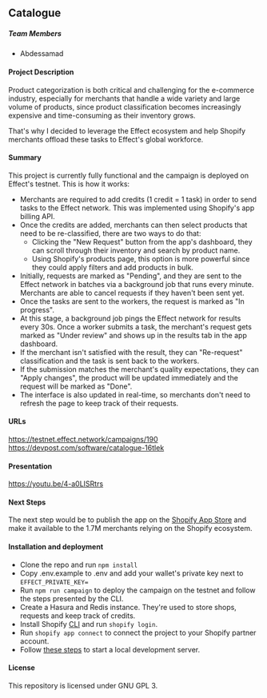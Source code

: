 ## Catalogue

##### Team Members
- Abdessamad

#### Project Description
Product categorization is both critical and challenging for the e-commerce industry, especially for merchants that handle a wide variety and large volume of products, since product classification becomes increasingly expensive and time-consuming as their inventory grows.

That's why I decided to leverage the Effect ecosystem and help Shopify merchants offload these tasks to Effect's global workforce.

#### Summary
This project is currently fully functional and the campaign is deployed on Effect's testnet.
This is how it works:
- Merchants are required to add credits (1 credit = 1 task) in order to send tasks to the Effect network. This was implemented using Shopify's app billing API.
- Once the credits are added, merchants can then select products that need to be re-classified, there are two ways to do that:
    - Clicking the "New Request" button from the app's dashboard, they can scroll through their inventory and search by product name.
    - Using Shopify's products page, this option is more powerful since they could apply filters and add products in bulk.
- Initially, requests are marked as "Pending", and they are sent to the Effect network in batches via a background job that runs every minute. Merchants are able to cancel requests if they haven't been sent yet.
- Once the tasks are sent to the workers, the request is marked as "In progress".
- At this stage, a background job pings the Effect network for results every 30s. Once a worker submits a task, the merchant's request gets marked as "Under review" and shows up in the results tab in the app dashboard.
- If the merchant isn't satisfied with the result, they can "Re-request" classification and the task is sent back to the workers.
- If the submission matches the merchant's quality expectations, they can "Apply changes", the product will be updated immediately and the request will be marked as "Done".
- The interface is also updated in real-time, so merchants don't need to refresh the page to keep track of their requests.

#### URLs
https://testnet.effect.network/campaigns/190
https://devpost.com/software/catalogue-16tlek

#### Presentation
https://youtu.be/4-a0LISRtrs

#### Next Steps
The next step would be to publish the app on the [Shopify App Store](https://apps.shopify.com/) and make it available to the 1.7M merchants relying on the Shopify ecosystem.

#### Installation and deployment

- Clone the repo and run `npm install`
- Copy .env.example to .env and add your wallet's private key next to `EFFECT_PRIVATE_KEY=`
- Run `npm run campaign` to deploy the campaign on the testnet and follow the steps presented by the CLI.
- Create a Hasura and Redis instance. They're used to store shops, requests and keep track of credits.
- Install Shopify [CLI](https://shopify.dev/apps/getting-started/create#step-1-install-shopify-cli) and run `shopify login`.
- Run `shopify app connect` to connect the project to your Shopify partner account.
- Follow [these steps](https://shopify.dev/apps/getting-started/create#step-3-start-a-local-development-server) to start a local development server.

#### License
This repository is licensed under GNU GPL 3.
